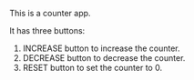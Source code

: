 This is a counter app.

It has three buttons:

1. INCREASE button to increase the counter.
2. DECREASE button to decrease the counter.
3. RESET button to set the counter to 0.
